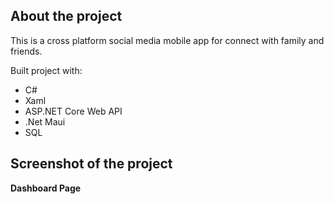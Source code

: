## __About the project__  
This is a cross platform social media mobile app for connect with family and friends.

Built project with:
- C#
- Xaml
- ASP.NET Core Web API
- .Net Maui
- SQL
   
## Screenshot of the project     
__Dashboard Page__    
